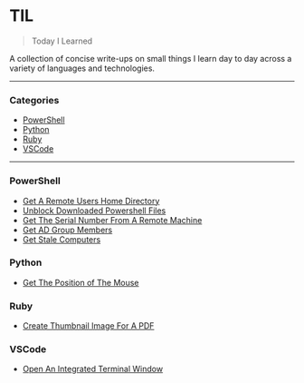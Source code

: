 # TIL
> Today I Learned

A collection of concise write-ups on small things I learn day to day across a variety of languages and technologies.

---
### Categories

* [PowerShell](#powershell)
* [Python](#python)
* [Ruby](#ruby)
* [VSCode](#vscode)

---

### PowerShell

- [Get A Remote Users Home Directory](PowerShell/GetUsersHomeDirectory.md)
- [Unblock Downloaded Powershell Files](PowerShell/UnblockDownloadedPSFiles.md)
- [Get The Serial Number From A Remote Machine](PowerShell/GetRemoteSerial.md)
- [Get AD Group Members](PowerShell/GetADGroupMembers.md)
- [Get Stale Computers](PowerShell/GetStaleComputers.md)

### Python
- [Get The Position of The Mouse](python/mouseNow.md)

### Ruby

- [Create Thumbnail Image For A PDF](ruby/create-thumbnail-image-for-a-pdf.md)

### VSCode

- [Open An Integrated Terminal Window](vscode/open-an-integrated-terminal-window.md)